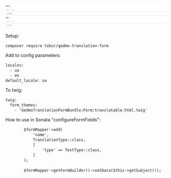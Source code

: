 ![How to look like](https://raw.githubusercontent.com/Tobur/gedmo-translation-form/master/how-to-lool-like.png)

Setup:

```
composer require tobur/gedmo-translation-form
```

Add to config parameters:

```
locales:
  - ua
  - en
default_locale: ua
```

To twig:

```
twig:
  form_themes:
    - 'GedmoTranslationFormBundle:Form:translatable.html.twig'
```

How to use in Sonata "configureFormFields":

```
        $formMapper->add(
            'name',
            TranslationType::class,
            [
                'type' => TextType::class,
            ]
        );

        $formMapper->getFormBuilder()->setData($this->getSubject());
```
